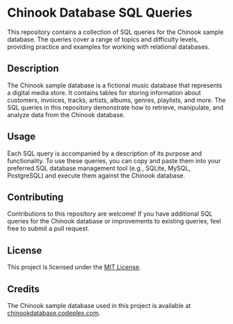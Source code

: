 # Chinook Database SQL Queries

This repository contains a collection of SQL queries for the Chinook sample database. The queries cover a range of topics and difficulty levels, providing practice and examples for working with relational databases.

## Description

The Chinook sample database is a fictional music database that represents a digital media store. It contains tables for storing information about customers, invoices, tracks, artists, albums, genres, playlists, and more. The SQL queries in this repository demonstrate how to retrieve, manipulate, and analyze data from the Chinook database.

## Usage

Each SQL query is accompanied by a description of its purpose and functionality. To use these queries, you can copy and paste them into your preferred SQL database management tool (e.g., SQLite, MySQL, PostgreSQL) and execute them against the Chinook database.


## Contributing

Contributions to this repository are welcome! If you have additional SQL queries for the Chinook database or improvements to existing queries, feel free to submit a pull request.

## License

This project is licensed under the [MIT License](LICENSE).

## Credits

The Chinook sample database used in this project is available at [chinookdatabase.codeplex.com](https://chinookdatabase.codeplex.com/).
